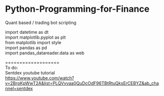 # Python-Programming-for-Finance
Quant based / trading bot scripting

import datetime as dt<br>
import matplotlib.pyplot as plt<br>
from matplotlib import style<br>
import pandas as pd<br>
import pandas_datareader.data as web<br>

===================<br>
To do:<br>
Sentdex youtube tutorial<br>
https://www.youtube.com/watch?v=2BrpKpWwT2A&list=PLQVvvaa0QuDcOdF96TBtRtuQksErCEBYZ&ab_channel=sentdex <br>
